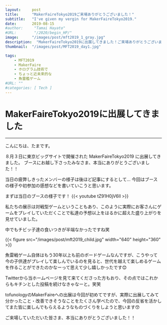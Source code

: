 ```yaml
---
layout:     post
title:      "MakerFaireTokyo2019ご来場ありがとうございました！"
subtitle:   "I've given my vergin for MakerFaireTokyo2019."
date:       2019-08-15
#author:     "Tamai Hayato"
#URL:        "/2020/begin_HP/"
image:      "/images/post/mft2019_1_gray.jpg"
description:  "MakerFaireTokyo2019に出展してきました！ご来場ありがとうございました！"
thumbnail:  "/images/post/MFT2019_day1.jpg"

tags:
    - MFT2019
    - MakerFaire
    - ホログラム技術で
    - ちょっと近未来的な
    - 魚雷艦ゲーム
#URL: ""
#categories: [ Tech ]
---
```


# MakerFaireTokyo2019に出展してきました
*****

こんにちは、たまです。

８月３日に東京ビッグサイトで開催された MakerFaireTokyo2019 に出展してきました。
ブースにお越し下さったみなさま、本当にありがとうございました！！

当日の疲弊しきったメンバーの様子は後ほど記事にするとして...
今回はブースの様子や初参加の感想などを書いていこうと思います。

まずは当日のブースの様子です！
{{< youtube tZ91H0jV6lI >}}

私たちの展示は対戦型ゲームということもあり、このように実際にお客さんにゲームをプレイしていただくことで私達の予想以上をはるかに超えた盛り上がりを見せていました。

中でもチビッ子達の食いつきが半端なかったですね笑

{{< figure src="/images/post/mft2019_child.jpg" width="640" height="360" >}}

魚雷戦ゲーム自体はもう30年以上も前のボードゲームなんですが、こうやって今の子供達がプレイして楽しんでいるのを見ると、世代を越えて楽しめるゲームを作ることができたのかなーって思えて少し嬉しかったです😊

Twitterから当ホームページを見て来てくださった方もおり、その点ではこれからもキチンとした投稿を続けなきゃなーと。笑笑

tofunologyのMakerFaireへの出展は今回が初めてですが、実際に出展してみて分かったこと・改善できそうなことをたくさん学べたので、今回の反省を活かしてまた皆に楽しんでもらえるようなものづくりをしようと思います😙

ご来場していただいた皆さま、本当にありがとうございました！！
